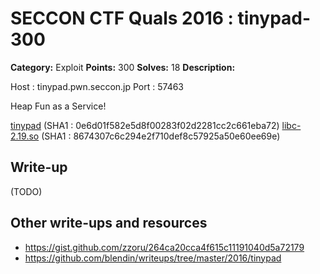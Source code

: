 # SECCON CTF Quals 2016 : tinypad-300

**Category:** Exploit
**Points:** 300
**Solves:** 18
**Description:**

Host : tinypad.pwn.seccon.jp
Port : 57463

Heap Fun as a Service!

[tinypad](tinypad) (SHA1 : 0e6d01f582e5d8f00283f02d2281cc2c661eba72)
[libc-2.19.so](libc-2.19.so) (SHA1 : 8674307c6c294e2f710def8c57925a50e60ee69e)

## Write-up

(TODO)

## Other write-ups and resources

* https://gist.github.com/zzoru/264ca20cca4f615c11191040d5a72179
* https://github.com/blendin/writeups/tree/master/2016/tinypad
